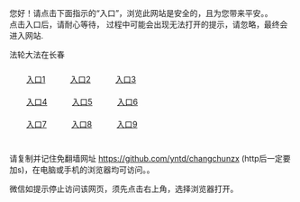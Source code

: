 您好！请点击下面指示的“入口”，浏览此网站是安全的，且为您带来平安。。 <br/>
点击入口后，请耐心等待， 过程中可能会出现无法打开的提示，请忽略，最终会进入网站. </br>

法轮大法在长春<br/>
<div style="padding:10px"><a style="margin:20px" target="_blank" href="https://d34y4dn27606p2.cloudfront.net/2Qpsp?grixha" id="ccLink1" rel="nofollow">入口1</a> <a target="_blank" style="margin:20px" href="https://d2efity9cbthrr.cloudfront.net/2Qpsp?wzondzzy" id="ccLink2" rel="nofollow">入口2</a> <a style="margin:20px" target="_blank" href="https://d2g51xsdlb5y1n.cloudfront.net/2Qpsp?zxmdipp" id="ccLink3" rel="nofollow">入口3</a></div>

<div style="padding:10px" ><a style="margin:20px" target="_blank" href="https://d34y4dn27606p2.cloudfront.net/2Qpsp?grixha" id="ccLink4" rel="nofollow">入口4</a> <a style="margin:20px" href="https://d2efity9cbthrr.cloudfront.net/2Qpsp?wzondzzy" target="_blank" id="ccLink5" rel="nofollow">入口5</a> <a style="margin:20px" href="https://d2g51xsdlb5y1n.cloudfront.net/2Qpsp?zxmdipp" target="_blank" id="ccLink6" rel="nofollow">入口6</a></div>

<div style="padding:10px"><a style="margin:20px" target="_blank" href="https://d34y4dn27606p2.cloudfront.net/2Qpsp?grixha" id="ccLink7" rel="nofollow">入口7</a> <a style="margin:20px" href="https://d2efity9cbthrr.cloudfront.net/2Qpsp?wzondzzy" target="_blank" id="ccLink8" rel="nofollow">入口8</a> <a style="margin:20px" target="_blank" href="https://d2g51xsdlb5y1n.cloudfront.net/2Qpsp?zxmdipp" id="ccLink9" rel="nofollow">入口9</a></div>

<br/>



请复制并记住免翻墙网址 https://github.com/yntd/changchunzx (http后一定要加s)，在电脑或手机的浏览器均可访问。。<br/>

微信如提示停止访问该网页，须先点击右上角，选择浏览器打开。
